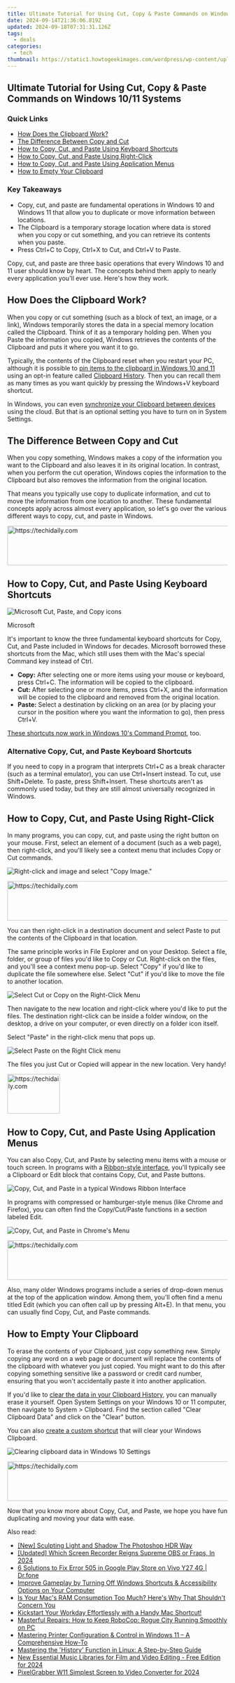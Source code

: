 ```yaml
---
title: Ultimate Tutorial for Using Cut, Copy & Paste Commands on Windows 10/11 Systems
date: 2024-09-14T21:36:06.819Z
updated: 2024-09-18T07:31:31.126Z
tags:
  - deals
categories:
  - tech
thumbnail: https://static1.howtogeekimages.com/wordpress/wp-content/uploads/2023/11/52830940284_1baeb571af_o-1.jpg
---
```


## Ultimate Tutorial for Using Cut, Copy & Paste Commands on Windows 10/11 Systems

### Quick Links

* [How Does the Clipboard Work?](https://driver-download.techidaily.com/how-to-update-or-install-thunderbolt-drivers-on-a-windows-based-system-direct-link/)
* [The Difference Between Copy and Cut](https://youtube-video-recordings.techidaily.com/in-2024-dive-into-video-production-mastering-green-screens-on-yt/)
* [How to Copy, Cut, and Paste Using Keyboard Shortcuts](https://screen-capture.techidaily.com/in-2024-masterful-screencasting-insights-into-advanced-techniques-and-tools/)
* [How to Copy, Cut, and Paste Using Right-Click](https://article-files.techidaily.com/uncomplicated-methodology-turning-clownfish-sounds-on-windows-systems-for-2024/)
* [How to Copy, Cut, and Paste Using Application Menus](https://review-topics.techidaily.com/possible-ways-to-recover-deleted-files-from-g310-by-fonelab-android-recover-data/)
* [How to Empty Your Clipboard](https://facebook-clips.techidaily.com/new-2024-approved-the-insiders-look-at-creating-viral-fb-cover-videos/)

### Key Takeaways

* Copy, cut, and paste are fundamental operations in Windows 10 and Windows 11 that allow you to duplicate or move information between locations.
* The Clipboard is a temporary storage location where data is stored when you copy or cut something, and you can retrieve its contents when you paste.
* Press Ctrl+C to Copy, Ctrl+X to Cut, and Ctrl+V to Paste.

 Copy, cut, and paste are three basic operations that every Windows 10 and 11 user should know by heart. The concepts behind them apply to nearly every application you'll ever use. Here's how they work.

##  How Does the Clipboard Work? 

 When you copy or cut something (such as a block of text, an image, or a link), Windows temporarily stores the data in a special memory location called the Clipboard. Think of it as a temporary holding pen. When you Paste the information you copied, Windows retrieves the contents of the Clipboard and puts it where you want it to go.

 Typically, the contents of the Clipboard reset when you restart your PC, although it is possible to [pin items to the clipboard in Windows 10 and 11](https://visual-screen-recording.techidaily.com/in-2024-top-6-secure-mc-domains/) using an opt-in feature called [Clipboard History](https://printer-issues.techidaily.com/resolving-intermittent-printer-spooler-halt-in-win-117/). Then you can recall them as many times as you want quickly by pressing the Windows+V keyboard shortcut.

 In Windows, you can even [synchronize your Clipboard between devices](https://support.microsoft.com/en-us/help/4028529/windows-10-clipboard) using the cloud. But that is an optional setting you have to turn on in System Settings.

##  The Difference Between Copy and Cut

 When you copy something, Windows makes a copy of the information you want to the Clipboard and also leaves it in its original location. In contrast, when you perform the cut operation, Windows copies the information to the Clipboard but also removes the information from the original location.

 That means you typically use copy to duplicate information, and cut to move the information from one location to another. These fundamental concepts apply across almost every application, so let's go over the various different ways to copy, cut, and paste in Windows.

<!-- affiliate ads begin -->
<a href="https://appsumo.8odi.net/c/5597632/2082539/7443" target="_top" id="2082539">
  <img src="//a.impactradius-go.com/display-ad/7443-2082539" border="0" alt="https://techidaily.com" width="728" height="90"/>
</a>
<img height="0" width="0" src="https://appsumo.8odi.net/i/5597632/2082539/7443" style="position:absolute;visibility:hidden;" border="0" />
<!-- affiliate ads end -->

##  How to Copy, Cut, and Paste Using Keyboard Shortcuts

![Microsoft Cut, Paste, and Copy icons](https://static1.howtogeekimages.com/wordpress/wp-content/uploads/2020/05/copy_paste_cut_icons.png) 

Microsoft

 It's important to know the three fundamental keyboard shortcuts for Copy, Cut, and Paste included in Windows for decades. Microsoft borrowed these shortcuts from the Mac, which still uses them with the Mac's special Command key instead of Ctrl.

* **Copy:** After selecting one or more items using your mouse or keyboard, press Ctrl+C. The information will be copied to the clipboard.
* **Cut:** After selecting one or more items, press Ctrl+X, and the information will be copied to the clipboard and removed from the original location.
* **Paste:** Select a destination by clicking on an area (or by placing your cursor in the position where you want the information to go), then press Ctrl+V.

[These shortcuts now work in Windows 10's Command Prompt](https://tech-renaissance.techidaily.com/top-4-twitter-apps-for-easily-tracking-and-engaging-in-trending-topics/), too.

###  Alternative Copy, Cut, and Paste Keyboard Shortcuts

 If you need to copy in a program that interprets Ctrl+C as a break character (such as a terminal emulator), you can use Ctrl+Insert instead. To cut, use Shift+Delete. To paste, press Shift+Insert. These shortcuts aren't as commonly used today, but they are still almost universally recognized in Windows.

##  How to Copy, Cut, and Paste Using Right-Click

 In many programs, you can copy, cut, and paste using the right button on your mouse. First, select an element of a document (such as a web page), then right-click, and you'll likely see a context menu that includes Copy or Cut commands.

![Right-click and image and select "Copy Image."](https://static1.howtogeekimages.com/wordpress/wp-content/uploads/2023/11/1-6.png) 

<!-- affiliate ads begin -->
<a href="https://appsumo.8odi.net/c/5597632/2130885/7443" target="_top" id="2130885">
  <img src="//a.impactradius-go.com/display-ad/7443-2130885" border="0" alt="https://techidaily.com" width="600" height="90"/>
</a>
<img height="0" width="0" src="https://appsumo.8odi.net/i/5597632/2130885/7443" style="position:absolute;visibility:hidden;" border="0" />
<!-- affiliate ads end -->

 You can then right-click in a destination document and select Paste to put the contents of the Clipboard in that location.

 The same principle works in File Explorer and on your Desktop. Select a file, folder, or group of files you'd like to Copy or Cut. Right-click on the files, and you'll see a context menu pop-up. Select "Copy" if you'd like to duplicate the file somewhere else. Select "Cut" if you'd like to move the file to another location.

![Select Cut or Copy on the Right-Click Menu](https://static1.howtogeekimages.com/wordpress/wp-content/uploads/2020/05/right_click_file_copy.png) 

 Then navigate to the new location and right-click where you'd like to put the files. The destination right-click can be inside a folder window, on the desktop, a drive on your computer, or even directly on a folder icon itself.

 Select "Paste" in the right-click menu that pops up.

![Select Paste on the Right Click menu](https://static1.howtogeekimages.com/wordpress/wp-content/uploads/2020/05/aright_click_file_paste.png) 

 The files you just Cut or Copied will appear in the new location. Very handy!

<!-- affiliate ads begin -->
<a href="https://25home.pxf.io/c/5597632/2148635/16836" target="_top" id="2148635">
  <img src="//a.impactradius-go.com/display-ad/16836-2148635" border="0" alt="https://techidaily.com" width="120" height="90"/>
</a>
<img height="0" width="0" src="https://25home.pxf.io/i/5597632/2148635/16836" style="position:absolute;visibility:hidden;" border="0" />
<!-- affiliate ads end -->

##  How to Copy, Cut, and Paste Using Application Menus

 You can also Copy, Cut, and Paste by selecting menu items with a mouse or touch screen. In programs with a [Ribbon-style interface](https://en.wikipedia.org/wiki/Ribbon%5F%28computing%29), you'll typically see a Clipboard or Edit block that contains Copy, Cut, and Paste buttons.

![Copy, Cut, and Paste in a typical Windows Ribbon Interface](https://static1.howtogeekimages.com/wordpress/wp-content/uploads/2020/05/aribbon_copy.png) 

 In programs with compressed or hamburger-style menus (like Chrome and Firefox), you can often find the Copy/Cut/Paste functions in a section labeled Edit.

![Copy, Cut, and Paste in Chrome's Menu](https://static1.howtogeekimages.com/wordpress/wp-content/uploads/2020/05/chrome_menu_copy.png) 

<!-- affiliate ads begin -->
<a href="https://appsumo.8odi.net/c/5597632/2037351/7443" target="_top" id="2037351">
  <img src="//a.impactradius-go.com/display-ad/7443-2037351" border="0" alt="https://techidaily.com" width="728" height="90"/>
</a>
<img height="0" width="0" src="https://appsumo.8odi.net/i/5597632/2037351/7443" style="position:absolute;visibility:hidden;" border="0" />
<!-- affiliate ads end -->

 Also, many older Windows programs include a series of drop-down menus at the top of the application window. Among them, you'll often find a menu titled Edit (which you can often call up by pressing Alt+E). In that menu, you can usually find Copy, Cut, and Paste commands.

##  How to Empty Your Clipboard

 To erase the contents of your Clipboard, just copy something new. Simply copying any word on a web page or document will replace the contents of the clipboard with whatever you just copied. You might want to do this after copying something sensitive like a password or credit card number, ensuring that you won't accidentally paste it into another application.

 If you'd like to [clear the data in your Clipboard History](https://visual-screen-recording.techidaily.com/in-2024-mac-visionaries-reveal-screenflow-secrets-and-benefits/), you can manually erase it yourself. Open System Settings on your Windows 10 or 11 computer, then navigate to System > Clipboard. Find the section called "Clear Clipboard Data" and click on the "Clear" button.

 You can also [create a custom shortcut](https://on-screen-recording.techidaily.com/gameplay-memories-preserved-unveiling-6-minecraft-tips/) that will clear your Windows Clipboard.

![Clearing clipboard data in Windows 10 Settings](https://static1.howtogeekimages.com/wordpress/wp-content/uploads/2020/05/clear_clipboard_data-1.png) 

<!-- affiliate ads begin -->
<a href="https://appsumo.8odi.net/c/5597632/2082532/7443" target="_top" id="2082532">
  <img src="//a.impactradius-go.com/display-ad/7443-2082532" border="0" alt="https://techidaily.com" width="728" height="90"/>
</a>
<img height="0" width="0" src="https://appsumo.8odi.net/i/5597632/2082532/7443" style="position:absolute;visibility:hidden;" border="0" />
<!-- affiliate ads end -->

 Now that you know more about Copy, Cut, and Paste, we hope you have fun duplicating and moving your data with ease.

<ins class="adsbygoogle"
     style="display:block"
     data-ad-format="autorelaxed"
     data-ad-client="ca-pub-7571918770474297"
     data-ad-slot="1223367746"></ins>

<ins class="adsbygoogle"
     style="display:block"
     data-ad-client="ca-pub-7571918770474297"
     data-ad-slot="8358498916"
     data-ad-format="auto"
     data-full-width-responsive="true"></ins>

<span class="atpl-alsoreadstyle">Also read:</span>
<div><ul>
<li><a href="https://extra-support.techidaily.com/new-sculpting-light-and-shadow-the-photoshop-hdr-way/"><u>[New] Sculpting Light and Shadow The Photoshop HDR Way</u></a></li>
<li><a href="https://screen-capture.techidaily.com/updated-which-screen-recorder-reigns-supreme-obs-or-fraps-in-2024/"><u>[Updated] Which Screen Recorder Reigns Supreme OBS or Fraps, In 2024</u></a></li>
<li><a href="https://howto.techidaily.com/6-solutions-to-fix-error-505-in-google-play-store-on-vivo-y27-4g-drfone-by-drfone-fix-android-problems-fix-android-problems/"><u>6 Solutions to Fix Error 505 in Google Play Store on Vivo Y27 4G | Dr.fone</u></a></li>
<li><a href="https://some-skills.techidaily.com/improve-gameplay-by-turning-off-windows-shortcuts-and-accessibility-options-on-your-computer/"><u>Improve Gameplay by Turning Off Windows Shortcuts & Accessibility Options on Your Computer</u></a></li>
<li><a href="https://some-skills.techidaily.com/is-your-macs-ram-consumption-too-much-heres-why-that-shouldnt-concern-you/"><u>Is Your Mac's RAM Consumption Too Much? Here's Why That Shouldn't Concern You</u></a></li>
<li><a href="https://some-skills.techidaily.com/kickstart-your-workday-effortlessly-with-a-handy-mac-shortcut/"><u>Kickstart Your Workday Effortlessly with a Handy Mac Shortcut!</u></a></li>
<li><a href="https://win-solutions.techidaily.com/masterful-repairs-how-to-keep-robocop-rogue-city-running-smoothly-on-pc/"><u>Masterful Repairs: How to Keep RoboCop: Rogue City Running Smoothly on PC</u></a></li>
<li><a href="https://some-skills.techidaily.com/mastering-printer-configuration-and-control-in-windows-11-a-comprehensive-how-to/"><u>Mastering Printer Configuration & Control in Windows 11 – A Comprehensive How-To</u></a></li>
<li><a href="https://some-skills.techidaily.com/mastering-the-history-function-in-linux-a-step-by-step-guide/"><u>Mastering the 'History' Function in Linux: A Step-by-Step Guide</u></a></li>
<li><a href="https://audio-shaping.techidaily.com/new-essential-music-libraries-for-film-and-video-editing-free-edition-for-2024/"><u>New Essential Music Libraries for Film and Video Editing - Free Edition for 2024</u></a></li>
<li><a href="https://video-screen-grab.techidaily.com/pixelgrabber-w11-simplest-screen-to-video-converter-for-2024/"><u>PixelGrabber W11 Simplest Screen to Video Converter for 2024</u></a></li>
</ul></div>

